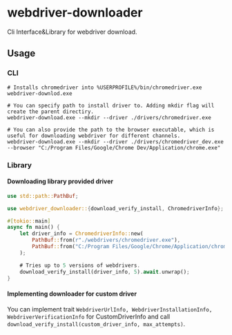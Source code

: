 # webdriver-downloader
Cli Interface&amp;Library for webdriver download.

## Usage

### CLI

```shell
# Installs chromedriver into %USERPROFILE%/bin/chromedriver.exe
webdriver-downlod.exe

# You can specify path to install driver to. Adding mkdir flag will create the parent directiry.
webdriver-download.exe --mkdir --driver ./drivers/chromedriver.exe

# You can also provide the path to the browser executable, which is useful for downloading webdriver for different channels.
webdriver-download.exe --mkdir --driver ./drivers/chromedriver_dev.exe --browser "C:/Program Files/Google/Chrome Dev/Application/chrome.exe"

```

### Library
#### Downloading library provided driver
```rust
use std::path::PathBuf;

use webdriver_downloader::{download_verify_install, ChromedriverInfo};

#[tokio::main]
async fn main() {
    let driver_info = ChromedriverInfo::new(
        PathBuf::from(r"./webdrivers/chromedriver.exe"),
        PathBuf::from("C:/Program Files/Google/Chrome/Application/chrome.exe"),
    );

    # Tries up to 5 versions of webdrivers.
    download_verify_install(driver_info, 5).await.unwrap();
}
```

#### Implementing downloader for custom driver
You can implement trait `WebdriverUrlInfo, WebdriverInstallationInfo, WebdriverVerificationInfo` for CustomDriverInfo and call `download_verify_install(custom_driver_info, max_attempts)`.